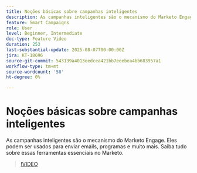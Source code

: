 ```yaml
---
title: Noções básicas sobre campanhas inteligentes
description: As campanhas inteligentes são o mecanismo do Marketo Engage. Eles podem ser usados para enviar emails, programas e muito mais. Saiba tudo sobre essas ferramentas essenciais.
feature: Smart Campaigns
role: User
level: Beginner, Intermediate
doc-type: Feature Video
duration: 253
last-substantial-update: 2025-08-07T00:00:00Z
jira: KT-18696
source-git-commit: 543139a4013eedcea421bb7eeebea4bb683957a1
workflow-type: tm+mt
source-wordcount: '58'
ht-degree: 0%

---
```



# Noções básicas sobre campanhas inteligentes

As campanhas inteligentes são o mecanismo do Marketo Engage. Eles podem ser usados para enviar emails, programas e muito mais. Saiba tudo sobre essas ferramentas essenciais no Marketo.

>[!VIDEO](https://video.tv.adobe.com/v/3470565/?learn=on&enablevpops&captions=por_br)
